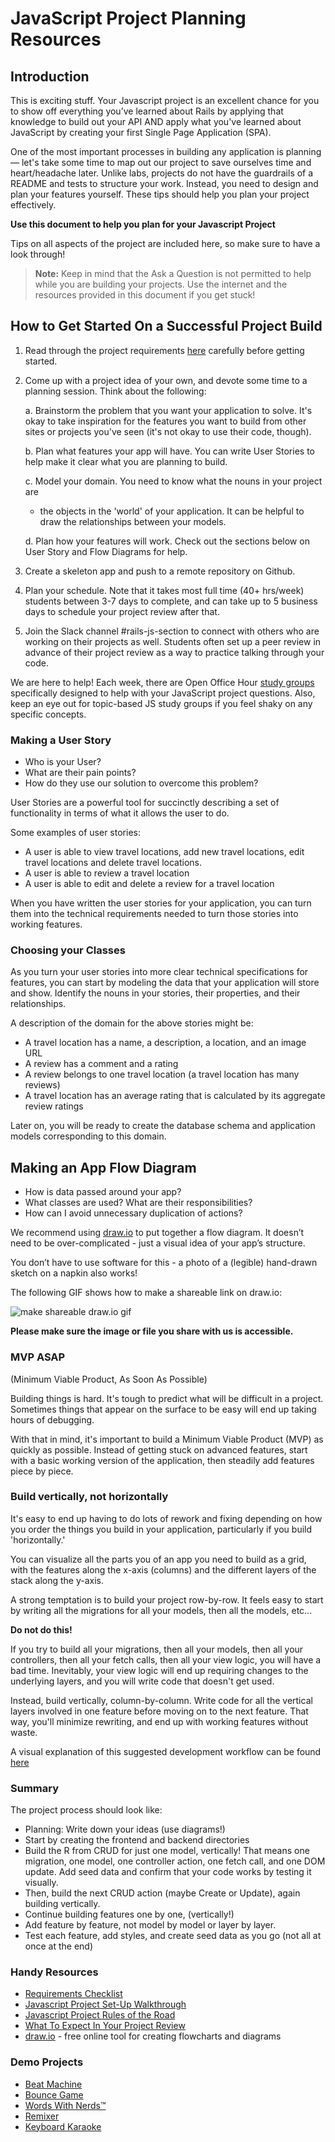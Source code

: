 # JavaScript Project Planning Resources

## Introduction

This is exciting stuff. Your Javascript project is an excellent chance for you to
show off everything you’ve learned about Rails by applying that knowledge to
build out your API AND apply what you've learned about JavaScript by creating
your first Single Page Application (SPA).

One of the most important processes in building any application is planning —
let's take some time to map out our project to save ourselves time and
heart/headache later. Unlike labs, projects do not have the guardrails of a
README and tests to structure your work. Instead, you need to design and plan
your features yourself. These tips should help you plan your project
effectively.

**Use this document to help you plan for your Javascript Project**

Tips on all aspects of the project are included here, so make sure to have a
look through!

> **Note:** Keep in mind that the Ask a Question is not permitted to help while
> you are building your projects. Use the internet and the resources provided in
> this document if you get stuck!

## How to Get Started On a Successful Project Build

1. Read through the project requirements [here][project requirements] carefully
   before getting started.

2. Come up with a project idea of your own, and devote some time to a planning
   session. Think about the following:

   a. Brainstorm the problem that you want your application to solve. It's
   okay to take inspiration for the features you want to build from other
   sites or projects you've seen (it's not okay to use their code, though).

   b. Plan what features your app will have. You can write User Stories to
   help make it clear what you are planning to build.

   c. Model your domain. You need to know what the nouns in your project are

   - the objects in the 'world' of your application. It can be helpful to
     draw the relationships between your models.

   d. Plan how your features will work.
   Check out the sections below on User Story and Flow Diagrams for help.

3. Create a skeleton app and push to a remote repository on Github.

4. Plan your schedule. Note that it takes most full time (40+ hrs/week) students
   between 3-7 days to complete, and can take up to 5 business days to schedule
   your project review after that.

5. Join the Slack channel #rails-js-section to connect with others who are
   working on their projects as well. Students often set up a peer review in
   advance of their project review as a way to practice talking through your
   code.

We are here to help! Each week, there are Open Office Hour [study groups][]
specifically designed to help with your JavaScript project questions. Also, keep
an eye out for topic-based JS study groups if you feel shaky on any specific
concepts.

### Making a User Story

- Who is your User?
- What are their pain points?
- How do they use our solution to overcome this problem?

User Stories are a powerful tool for succinctly describing a set of
functionality in terms of what it allows the user to do.

Some examples of user stories:

- A user is able to view travel locations, add new travel locations, edit travel
  locations and delete travel locations.
- A user is able to review a travel location
- A user is able to edit and delete a review for a travel location

When you have written the user stories for your application, you can turn them
into the technical requirements needed to turn those stories into
working features.

### Choosing your Classes

As you turn your user stories into more clear technical specifications for
features, you can start by modeling the data that your application will store
and show. Identify the nouns in your stories, their properties, and their
relationships.

A description of the domain for the above stories might be:

- A travel location has a name, a description, a location, and an image URL
- A review has a comment and a rating
- A review belongs to one travel location (a travel location has many reviews)
- A travel location has an average rating that is calculated by its aggregate
  review ratings

Later on, you will be ready to create the database schema and application models
corresponding to this domain.

## Making an App Flow Diagram

- How is data passed around your app?
- What classes are used? What are their responsibilities?
- How can I avoid unnecessary duplication of actions?

We recommend using [draw.io][] to put together a flow diagram. It doesn’t need
to be over-complicated - just a visual idea of your app’s structure.

You don’t have to use software for this - a photo of a (legible) hand-drawn
sketch on a napkin also works!

The following GIF shows how to make a shareable link on draw.io:

![make shareable draw.io gif](https://curriculum-content.s3.amazonaws.com/project-planning/shareable%20link.gif)

**Please make sure the image or file you share with us is accessible.**

### MVP ASAP

(Minimum Viable Product, As Soon As Possible)

Building things is hard. It's tough to predict what will be difficult in a
project. Sometimes things that appear on the surface to be easy will end up
taking hours of debugging.

With that in mind, it's important to build a Minimum Viable Product (MVP) as
quickly as possible. Instead of getting stuck on advanced features, start with a
basic working version of the application, then steadily add features piece by
piece.

### Build vertically, not horizontally

It's easy to end up having to do lots of rework and fixing depending on how you
order the things you build in your application, particularly if you build
'horizontally.'

You can visualize all the parts you of an app you need to build as a grid, with
the features along the x-axis (columns) and the different layers of the stack
along the y-axis.

A strong temptation is to build your project row-by-row. It feels easy to start by
writing all the migrations for all your models, then all the models, etc...

**Do not do this!**

If you try to build all your migrations, then all your models, then all your
controllers, then all your fetch calls, then all your view logic, you will have
a bad time. Inevitably, your view logic will end up requiring changes to the
underlying layers, and you will write code that doesn't get used.

Instead, build vertically, column-by-column. Write code for all the vertical
layers involved in one feature before moving on to the next feature. That way,
you'll minimize rewriting, and end up with working features without waste.

A visual explanation of this suggested development workflow can be found
[here][spa planning tips]

### Summary

The project process should look like:

- Planning: Write down your ideas (use diagrams!)
- Start by creating the frontend and backend directories
- Build the R from CRUD for just one model, vertically! That means one
  migration, one model, one controller action, one fetch call, and one DOM
  update. Add seed data and confirm that your code works by testing it visually.
- Then, build the next CRUD action (maybe Create or Update), again building
  vertically.
- Continue building features one by one, (vertically!)
- Add feature by feature, not model by model or layer by layer.
- Test each feature, add styles, and create seed data as you go (not all at once
  at the end)

### Handy Resources

- [Requirements Checklist][]
- [Javascript Project Set-Up Walkthrough][]
- [Javascript Project Rules of the Road][]
- [What To Expect In Your Project Review][]
- [draw.io][] - free online tool for creating flowcharts and diagrams

### Demo Projects

- [Beat Machine][]
- [Bounce Game][]
- [Words With Nerds™][]
- [Remixer][]
- [Keyboard Karaoke][]

[beat machine]: https://beat-machine.com/
[bounce game]: http://bounce-123.s3-website-us-east-1.amazonaws.com/
[words with nerds™]: https://wordswithnerds.herokuapp.com/
[remixer]: https://remixer-v2.firebaseapp.com/
[keyboard karaoke]: https://keyboard-karaoke.herokuapp.com/
[draw.io]: https://www.draw.io/
[what to expect in your project review]: https://github.com/learn-co-students/js-spa-project-instructions-online-web-sp-000/blob/master/what-to-expect-in-project-reviews.md
[javascript project rules of the road]: https://github.com/learn-co-students/js-spa-project-instructions-online-web-sp-000/blob/master/project-rules-of-the-road.md
[javascript project set-up walkthrough]: https://github.com/learn-co-students/js-spa-project-instructions-online-web-sp-000/blob/master/setup-walkthrough.md
[requirements checklist]: https://github.com/learn-co-students/js-spa-project-instructions-online-web-sp-000#technical-and-complexity-requirements
[spa planning tips]: https://github.com/learn-co-students/js-spa-project-instructions-online-web-sp-000/blob/master/project-planning-tips.md
[project requirements]: https://github.com/learn-co-students/js-spa-project-instructions-online-web-sp-000
[study groups]: https://learn.co/study-group
